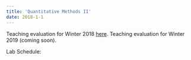 ```yaml
---
title: 'Quantitative Methods II'
date: 2018-1-1
---
```


Teaching evaluation for Winter 2018 [here](../files/qm2-eval-wi18.pdf "PDF").
Teaching evaluation for Winter 2019 (coming soon).

Lab Schedule: 
